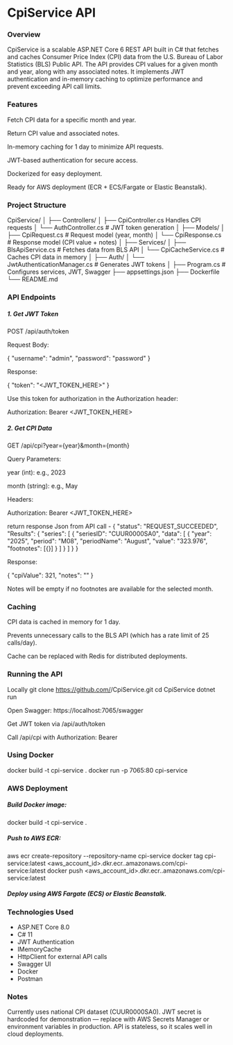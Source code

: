 # CpiService API
### Overview

CpiService is a scalable ASP.NET Core 6 REST API built in C# that fetches and caches Consumer Price Index (CPI) data from the U.S. Bureau of Labor Statistics (BLS) Public API. The API provides CPI values for a given month and year, along with any associated notes. It implements JWT authentication and in-memory caching to optimize performance and prevent exceeding API call limits.

### Features

Fetch CPI data for a specific month and year.

Return CPI value and associated notes.

In-memory caching for 1 day to minimize API requests.

JWT-based authentication for secure access.

Dockerized for easy deployment.

Ready for AWS deployment (ECR + ECS/Fargate or Elastic Beanstalk).

### Project Structure
CpiService/
│
├── Controllers/
│   ├── CpiController.cs       Handles CPI requests
│   └── AuthController.cs      # JWT token generation
│
├── Models/
│   ├── CpiRequest.cs          # Request model (year, month)
│   └── CpiResponse.cs         # Response model (CPI value + notes)
│
├── Services/
│   ├── BlsApiService.cs       # Fetches data from BLS API
│   └── CpiCacheService.cs     # Caches CPI data in memory
│
├── Auth/
│   └── JwtAuthenticationManager.cs   # Generates JWT tokens
│
├── Program.cs                 # Configures services, JWT, Swagger
├── appsettings.json
├── Dockerfile
└── README.md

### API Endpoints
##### 1. Get JWT Token

POST /api/auth/token

Request Body:

{
  "username": "admin",
  "password": "password"
}


Response:

{
  "token": "<JWT_TOKEN_HERE>"
}


Use this token for authorization in the Authorization header:

Authorization: Bearer <JWT_TOKEN_HERE>

##### 2. Get CPI Data

GET /api/cpi?year={year}&month={month}

Query Parameters:

year (int): e.g., 2023

month (string): e.g., May

Headers:

Authorization: Bearer <JWT_TOKEN_HERE>

return response Json from API call -
{
  "status": "REQUEST_SUCCEEDED",
  "Results": {
    "series": [
      {
        "seriesID": "CUUR0000SA0",
        "data": [
          {
            "year": "2025",
            "period": "M08",
            "periodName": "August",
            "value": "323.976",
            "footnotes": [{}]
          }
        ]
      }
    ]
  }
}



Response:

{
  "cpiValue": 321,
  "notes": ""
}


Notes will be empty if no footnotes are available for the selected month.

### Caching

CPI data is cached in memory for 1 day.

Prevents unnecessary calls to the BLS API (which has a rate limit of 25 calls/day).

Cache can be replaced with Redis for distributed deployments.

### Running the API
Locally
git clone https://github.com/<your-username>/CpiService.git
cd CpiService
dotnet run


Open Swagger: https://localhost:7065/swagger

Get JWT token via /api/auth/token

Call /api/cpi with Authorization: Bearer <token>

### Using Docker
docker build -t cpi-service .
docker run -p 7065:80 cpi-service

### AWS Deployment

##### Build Docker image:

docker build -t cpi-service .


##### Push to AWS ECR:

aws ecr create-repository --repository-name cpi-service
docker tag cpi-service:latest <aws_account_id>.dkr.ecr.<region>.amazonaws.com/cpi-service:latest
docker push <aws_account_id>.dkr.ecr.<region>.amazonaws.com/cpi-service:latest


##### Deploy using AWS Fargate (ECS) or Elastic Beanstalk.

### Technologies Used

- ASP.NET Core 8.0
- C# 11
- JWT Authentication
- IMemoryCache
- HttpClient for external API calls
- Swagger UI
- Docker
- Postman

### Notes

Currently uses national CPI dataset (CUUR0000SA0).
JWT secret is hardcoded for demonstration — replace with AWS Secrets Manager or environment variables in production. API is stateless, so it scales well in cloud deployments.
